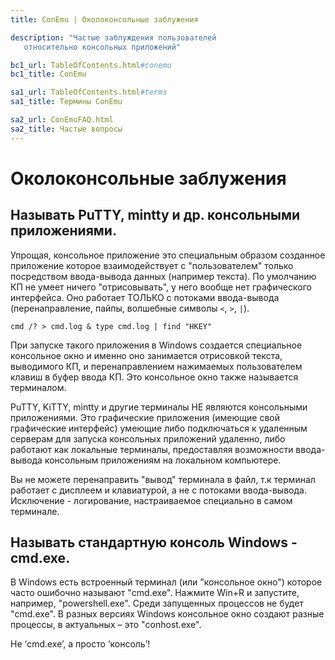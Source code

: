 ```yaml
---
title: ConEmu | Околоконсольные заблужения

description: "Частые заблуждения пользователей
   относительно консольных приложений"

bc1_url: TableOfContents.html#conemu
bc1_title: ConEmu

sa1_url: TableOfContents.html#terms
sa1_title: Термины ConEmu

sa2_url: ConEmuFAQ.html
sa2_title: Частые вопросы
---
```


# Околоконсольные заблужения

## Называть PuTTY, mintty и др. консольными приложениями.

Упрощая, консольное приложение это специальным образом созданное
приложение которое взаимодействует с "пользователем" только
посредством ввода-вывода данных (например текста). По умолчанию КП
не умеет ничего "отрисовывать", у него вообще нет графического
интерфейса. Оно работает ТОЛЬКО с потоками ввода-вывода
(перенаправление, пайпы, волшебные символы `<`, `>`, `|`).

    cmd /? > cmd.log & type cmd.log | find "HKEY"

При запуске такого приложения в Windows создается специальное
консольное окно и именно оно занимается отрисовкой текста,
выводимого КП, и перенаправлением нажимаемых пользователем клавиш в
буфер ввода КП. Это консольное окно также называется терминалом.

PuTTY, KiTTY, mintty и другие терминалы НЕ являются консольными
приложениями. Это графические приложения (имеющие свой графические
интерфейс) умеющие либо подключаться к удаленным серверам для
запуска консольных приложений удаленно, либо работают как локальные
терминалы, предоставляя возможности ввода-вывода консольным
приложениям на локальном компьютере.

Вы не можете перенаправить "вывод" терминала в файл, т.к терминал
работает с дисплеем и клавиатурой, а не с потоками ввода-вывода.
Исключение - логирование, настраиваемое специально в самом
терминале.


## Называть стандартную консоль Windows - cmd.exe.

В Windows есть встроенный терминал (или "консольное окно") которое
часто ошибочно называют "cmd.exe". Нажмите Win+R и запустите,
например, "powershell.exe". Среди запущенных процессов не будет
"cmd.exe". В разных версиях Windows консольное окно создают разные
процессы, в актуальных – это "conhost.exe".

Не ‘cmd.exe’, а просто ‘консоль’!
